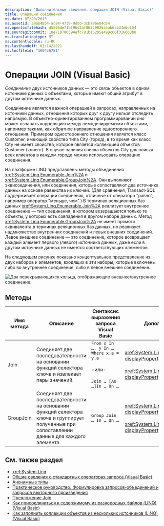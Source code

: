 ```yaml
---
description: 'Дополнительные сведения: операции JOIN (Visual Basic)'
title: Операции соединения
ms.date: 07/20/2015
ms.assetid: 39ab4854-ac84-4738-9d0b-3cb79be84db4
ms.openlocfilehash: d5566de71bf96d2af86329929a5ab6ab34e6d154
ms.sourcegitcommit: 10e719780594efc781b15295e499c66f316068b8
ms.translationtype: MT
ms.contentlocale: ru-RU
ms.lasthandoff: 02/14/2021
ms.locfileid: "100426781"
---
```

# <a name="join-operations-visual-basic"></a>Операции JOIN (Visual Basic)

*Соединение* двух источников данных — это связь объектов в одном источнике данных с объектами, которые имеют общий атрибут в другом источнике данных.  
  
 Соединение является важной операцией в запросах, направленных на источники данных, отношения которых друг к другу нельзя отследить напрямую. В объектно-ориентированном программировании оно может означать корреляцию между немоделируемыми объектами, например такими, как обратное направление одностороннего отношения. Примером одностороннего отношения является класс Customer, имеющий свойство типа City (город), в то время как класс City не имеет свойства, которое является коллекцией объектов Customer (клиент). В случае наличия списка объектов City для поиска всех клиентов в каждом городе можно использовать операцию соединения.  
  
 На платформе LINQ представлены методы объединения <xref:System.Linq.Enumerable.Join%2A> и <xref:System.Linq.Enumerable.GroupJoin%2A>. Они выполняют эквисоединения, или соединения, которые сопоставляют два источника данных на основе равенства их ключей. (Для сравнения, Transact-SQL поддерживает операции соединения, отличные от оператора "равно", например оператор "меньше, чем".) В терминах реляционных баз данных <xref:System.Linq.Enumerable.Join%2A> реализует внутреннее соединение — тип соединения, в котором возвращаются только те объекты, у которых есть совпадения в другом наборе данных. Метод <xref:System.Linq.Enumerable.GroupJoin%2A> не имеет прямого эквивалента в терминах реляционных баз данных, но реализует надмножество внутренних соединений и левых внешних соединений. Левое внешнее соединение — это соединение, которое возвращает каждый элемент первого (левого) источника данных, даже если в другом источнике данных не имеется соответствующих элементов.  
  
 На следующем рисунке показано концептуальное представление из двух наборов и элементов, входящих в эти наборы, которые включены либо во внутреннее соединение, либо в левое внешнее соединение.  
  
 ![Два перекрывающихся кольца, отображающие внешнее&#47;внутреннее соединение.](./media/join-operations/join-method-overlapping-circles.png)  
  
## <a name="methods"></a>Методы  
  
|Имя метода|Описание|Синтаксис выражения запроса Visual Basic|Дополнительные сведения|  
|-----------------|-----------------|------------------------------------------|----------------------|  
|Join|Соединяет две последовательности на основании функций селектора ключа и извлекает пары значений.|`From x In …, y In … Where x.a = y.a`<br /><br /> -или-<br /><br /> `Join … [As …]In … On …`|<xref:System.Linq.Enumerable.Join%2A?displayProperty=nameWithType><br /><br /> <xref:System.Linq.Queryable.Join%2A?displayProperty=nameWithType>|  
|GroupJoin|Соединяет две последовательности на основании функций селектора ключа и группирует полученные при сопоставлении данные для каждого элемента.|`Group Join … In … On …`|<xref:System.Linq.Enumerable.GroupJoin%2A?displayProperty=nameWithType><br /><br /> <xref:System.Linq.Queryable.GroupJoin%2A?displayProperty=nameWithType>|  
  
## <a name="see-also"></a>См. также раздел

- <xref:System.Linq>
- [Общие сведения о стандартных операторах запроса (Visual Basic)](standard-query-operators-overview.md)
- [Анонимные типы](../../language-features/objects-and-classes/anonymous-types.md)
- [Практическое руководство. Формулировка запросов-объединений и запросов векторного произведения](../../../../framework/data/adonet/sql/linq/formulate-joins-and-cross-product-queries.md)
- [Предложение Join](../../../language-reference/queries/join-clause.md)
- [Как присоединиться к содержимому из разнородных файлов (LINQ) (Visual Basic)](how-to-join-content-from-dissimilar-files-linq.md)
- [Как заполнить коллекции объектов из нескольких источников (LINQ) (Visual Basic)](how-to-populate-object-collections-from-multiple-sources-linq.md)
